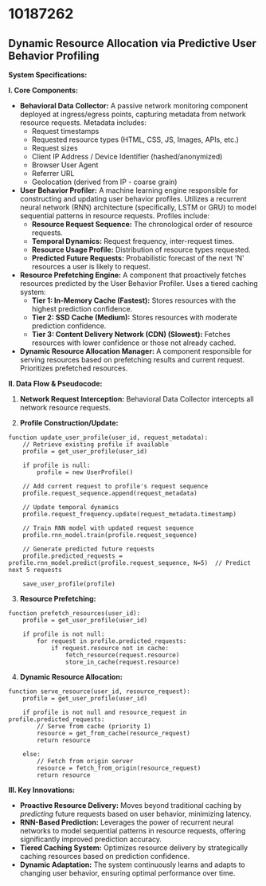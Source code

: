 # 10187262

## Dynamic Resource Allocation via Predictive User Behavior Profiling

**System Specifications:**

**I. Core Components:**

*   **Behavioral Data Collector:** A passive network monitoring component deployed at ingress/egress points, capturing metadata from network resource requests. Metadata includes:
    *   Request timestamps
    *   Requested resource types (HTML, CSS, JS, Images, APIs, etc.)
    *   Request sizes
    *   Client IP Address / Device Identifier (hashed/anonymized)
    *   Browser User Agent
    *   Referrer URL
    *   Geolocation (derived from IP - coarse grain)
*   **User Behavior Profiler:** A machine learning engine responsible for constructing and updating user behavior profiles.  Utilizes a recurrent neural network (RNN) architecture (specifically, LSTM or GRU) to model sequential patterns in resource requests.  Profiles include:
    *   **Resource Request Sequence:** The chronological order of resource requests.
    *   **Temporal Dynamics:**  Request frequency, inter-request times.
    *   **Resource Usage Profile:**  Distribution of resource types requested.
    *   **Predicted Future Requests:** Probabilistic forecast of the next 'N' resources a user is likely to request.
*   **Resource Prefetching Engine:** A component that proactively fetches resources predicted by the User Behavior Profiler.  Uses a tiered caching system:
    *   **Tier 1:  In-Memory Cache (Fastest):**  Stores resources with the highest prediction confidence.
    *   **Tier 2:  SSD Cache (Medium):** Stores resources with moderate prediction confidence.
    *   **Tier 3:  Content Delivery Network (CDN) (Slowest):**  Fetches resources with lower confidence or those not already cached.
*   **Dynamic Resource Allocation Manager:**  A component responsible for serving resources based on prefetching results and current request.  Prioritizes prefetched resources.

**II. Data Flow & Pseudocode:**

1.  **Network Request Interception:** Behavioral Data Collector intercepts all network resource requests.

2.  **Profile Construction/Update:**

```pseudocode
function update_user_profile(user_id, request_metadata):
    // Retrieve existing profile if available
    profile = get_user_profile(user_id)

    if profile is null:
        profile = new UserProfile()

    // Add current request to profile's request sequence
    profile.request_sequence.append(request_metadata)

    // Update temporal dynamics
    profile.request_frequency.update(request_metadata.timestamp)

    // Train RNN model with updated request sequence
    profile.rnn_model.train(profile.request_sequence)

    // Generate predicted future requests
    profile.predicted_requests = profile.rnn_model.predict(profile.request_sequence, N=5)  // Predict next 5 requests

    save_user_profile(profile)
```

3.  **Resource Prefetching:**

```pseudocode
function prefetch_resources(user_id):
    profile = get_user_profile(user_id)

    if profile is not null:
        for request in profile.predicted_requests:
            if request.resource not in cache:
                fetch_resource(request.resource)
                store_in_cache(request.resource)
```

4.  **Dynamic Resource Allocation:**

```pseudocode
function serve_resource(user_id, resource_request):
    profile = get_user_profile(user_id)

    if profile is not null and resource_request in profile.predicted_requests:
        // Serve from cache (priority 1)
        resource = get_from_cache(resource_request)
        return resource

    else:
        // Fetch from origin server
        resource = fetch_from_origin(resource_request)
        return resource
```

**III. Key Innovations:**

*   **Proactive Resource Delivery:** Moves beyond traditional caching by *predicting* future requests based on user behavior, minimizing latency.
*   **RNN-Based Prediction:**  Leverages the power of recurrent neural networks to model sequential patterns in resource requests, offering significantly improved prediction accuracy.
*   **Tiered Caching System:** Optimizes resource delivery by strategically caching resources based on prediction confidence.
*   **Dynamic Adaptation:** The system continuously learns and adapts to changing user behavior, ensuring optimal performance over time.